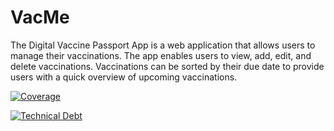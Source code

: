 # VacMe

The Digital Vaccine Passport App is a web application that allows users to manage their vaccinations. The app enables users to view, add, edit, and delete vaccinations. Vaccinations can be sorted by their due date to provide users with a quick overview of upcoming vaccinations.

[![Coverage](https://sonarcloud.io/api/project_badges/measure?project=sirtobiwan_VacMe-frontend&metric=coverage)](https://sonarcloud.io/summary/new_code?id=sirtobiwan_VacMe-frontend)

[![Technical Debt](https://sonarcloud.io/api/project_badges/measure?project=sirtobiwan_VacMe-frontend&metric=sqale_index)](https://sonarcloud.io/summary/new_code?id=sirtobiwan_VacMe-frontend)
